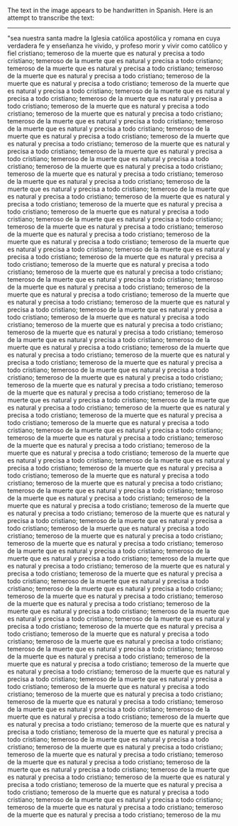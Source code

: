 The text in the image appears to be handwritten in Spanish. Here is an attempt to transcribe the text:

---

"sea nuestra santa madre la Iglesia católica apostólica y romana en cuya verdadera fe y enseñanza he vivido, y profeso morir y vivir como católico y fiel cristiano; temeroso de la muerte que es natural y precisa a todo cristiano; temeroso de la muerte que es natural y precisa a todo cristiano; temeroso de la muerte que es natural y precisa a todo cristiano; temeroso de la muerte que es natural y precisa a todo cristiano; temeroso de la muerte que es natural y precisa a todo cristiano; temeroso de la muerte que es natural y precisa a todo cristiano; temeroso de la muerte que es natural y precisa a todo cristiano; temeroso de la muerte que es natural y precisa a todo cristiano; temeroso de la muerte que es natural y precisa a todo cristiano; temeroso de la muerte que es natural y precisa a todo cristiano; temeroso de la muerte que es natural y precisa a todo cristiano; temeroso de la muerte que es natural y precisa a todo cristiano; temeroso de la muerte que es natural y precisa a todo cristiano; temeroso de la muerte que es natural y precisa a todo cristiano; temeroso de la muerte que es natural y precisa a todo cristiano; temeroso de la muerte que es natural y precisa a todo cristiano; temeroso de la muerte que es natural y precisa a todo cristiano; temeroso de la muerte que es natural y precisa a todo cristiano; temeroso de la muerte que es natural y precisa a todo cristiano; temeroso de la muerte que es natural y precisa a todo cristiano; temeroso de la muerte que es natural y precisa a todo cristiano; temeroso de la muerte que es natural y precisa a todo cristiano; temeroso de la muerte que es natural y precisa a todo cristiano; temeroso de la muerte que es natural y precisa a todo cristiano; temeroso de la muerte que es natural y precisa a todo cristiano; temeroso de la muerte que es natural y precisa a todo cristiano; temeroso de la muerte que es natural y precisa a todo cristiano; temeroso de la muerte que es natural y precisa a todo cristiano; temeroso de la muerte que es natural y precisa a todo cristiano; temeroso de la muerte que es natural y precisa a todo cristiano; temeroso de la muerte que es natural y precisa a todo cristiano; temeroso de la muerte que es natural y precisa a todo cristiano; temeroso de la muerte que es natural y precisa a todo cristiano; temeroso de la muerte que es natural y precisa a todo cristiano; temeroso de la muerte que es natural y precisa a todo cristiano; temeroso de la muerte que es natural y precisa a todo cristiano; temeroso de la muerte que es natural y precisa a todo cristiano; temeroso de la muerte que es natural y precisa a todo cristiano; temeroso de la muerte que es natural y precisa a todo cristiano; temeroso de la muerte que es natural y precisa a todo cristiano; temeroso de la muerte que es natural y precisa a todo cristiano; temeroso de la muerte que es natural y precisa a todo cristiano; temeroso de la muerte que es natural y precisa a todo cristiano; temeroso de la muerte que es natural y precisa a todo cristiano; temeroso de la muerte que es natural y precisa a todo cristiano; temeroso de la muerte que es natural y precisa a todo cristiano; temeroso de la muerte que es natural y precisa a todo cristiano; temeroso de la muerte que es natural y precisa a todo cristiano; temeroso de la muerte que es natural y precisa a todo cristiano; temeroso de la muerte que es natural y precisa a todo cristiano; temeroso de la muerte que es natural y precisa a todo cristiano; temeroso de la muerte que es natural y precisa a todo cristiano; temeroso de la muerte que es natural y precisa a todo cristiano; temeroso de la muerte que es natural y precisa a todo cristiano; temeroso de la muerte que es natural y precisa a todo cristiano; temeroso de la muerte que es natural y precisa a todo cristiano; temeroso de la muerte que es natural y precisa a todo cristiano; temeroso de la muerte que es natural y precisa a todo cristiano; temeroso de la muerte que es natural y precisa a todo cristiano; temeroso de la muerte que es natural y precisa a todo cristiano; temeroso de la muerte que es natural y precisa a todo cristiano; temeroso de la muerte que es natural y precisa a todo cristiano; temeroso de la muerte que es natural y precisa a todo cristiano; temeroso de la muerte que es natural y precisa a todo cristiano; temeroso de la muerte que es natural y precisa a todo cristiano; temeroso de la muerte que es natural y precisa a todo cristiano; temeroso de la muerte que es natural y precisa a todo cristiano; temeroso de la muerte que es natural y precisa a todo cristiano; temeroso de la muerte que es natural y precisa a todo cristiano; temeroso de la muerte que es natural y precisa a todo cristiano; temeroso de la muerte que es natural y precisa a todo cristiano; temeroso de la muerte que es natural y precisa a todo cristiano; temeroso de la muerte que es natural y precisa a todo cristiano; temeroso de la muerte que es natural y precisa a todo cristiano; temeroso de la muerte que es natural y precisa a todo cristiano; temeroso de la muerte que es natural y precisa a todo cristiano; temeroso de la muerte que es natural y precisa a todo cristiano; temeroso de la muerte que es natural y precisa a todo cristiano; temeroso de la muerte que es natural y precisa a todo cristiano; temeroso de la muerte que es natural y precisa a todo cristiano; temeroso de la muerte que es natural y precisa a todo cristiano; temeroso de la muerte que es natural y precisa a todo cristiano; temeroso de la muerte que es natural y precisa a todo cristiano; temeroso de la muerte que es natural y precisa a todo cristiano; temeroso de la muerte que es natural y precisa a todo cristiano; temeroso de la muerte que es natural y precisa a todo cristiano; temeroso de la muerte que es natural y precisa a todo cristiano; temeroso de la muerte que es natural y precisa a todo cristiano; temeroso de la muerte que es natural y precisa a todo cristiano; temeroso de la muerte que es natural y precisa a todo cristiano; temeroso de la muerte que es natural y precisa a todo cristiano; temeroso de la muerte que es natural y precisa a todo cristiano; temeroso de la muerte que es natural y precisa a todo cristiano; temeroso de la muerte que es natural y precisa a todo cristiano; temeroso de la muerte que es natural y precisa a todo cristiano; temeroso de la muerte que es natural y precisa a todo cristiano; temeroso de la muerte que es natural y precisa a todo cristiano; temeroso de la muerte que es natural y precisa a todo cristiano; temeroso de la muerte que es natural y precisa a todo cristiano; temeroso de la muerte que es natural y precisa a todo cristiano; temeroso de la muerte que es natural y precisa a todo cristiano; temeroso de la muerte que es natural y precisa a todo cristiano; temeroso de la muerte que es natural y precisa a todo cristiano; temeroso de la muerte que es natural y precisa a todo cristiano; temeroso de la muerte que es natural y precisa a todo cristiano; temeroso de la muerte que es natural y precisa a todo cristiano; temeroso de la muerte que es natural y precisa a todo cristiano; temeroso de la muerte que es natural y precisa a todo cristiano; temeroso de la muerte que es natural y precisa a todo cristiano; temeroso de la muerte que es natural y precisa a todo cristiano; temeroso de la muerte que es natural y precisa a todo cristiano; temeroso de la muerte que es natural y precisa a todo cristiano; temeroso de la muerte que es natural y precisa a todo cristiano; temeroso de la muerte que es natural y precisa a todo cristiano; temeroso de la muerte que es natural y precisa a todo cristiano; temeroso de la muerte que es natural y precisa a todo cristiano; temeroso de la mu